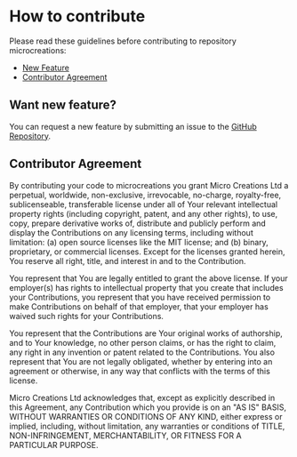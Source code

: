 # How to contribute

Please read these guidelines before contributing to repository microcreations:

 - [New Feature](#feature)
 - [Contributor Agreement](#contributor)


## <a name="feature"></a> Want new feature?

You can request a new feature by submitting an issue to the [GitHub Repository][github].


## <a name="contributor"></a> Contributor Agreement

By contributing your code to microcreations you grant Micro Creations Ltd a perpetual, worldwide, non-exclusive, irrevocable, no-charge, royalty-free, sublicenseable, transferable license under all of Your relevant intellectual property rights (including copyright, patent, and any other rights), to use, copy, prepare derivative works of, distribute and publicly perform and display the Contributions on any licensing terms, including without limitation: (a) open source licenses like the MIT license; and (b) binary, proprietary, or commercial licenses. Except for the licenses granted herein, You reserve all right, title, and interest in and to the Contribution.

You represent that You are legally entitled to grant the above license. If your employer(s) has rights to intellectual property that you create that includes your Contributions, you represent that you have received permission to make Contributions on behalf of that employer, that your employer has waived such rights for your Contributions.

You represent that the Contributions are Your original works of authorship, and to Your knowledge, no other person claims, or has the right to claim, any right in any invention or patent related to the Contributions. You also represent that You are not legally obligated, whether by entering into an agreement or otherwise, in any way that conflicts with the terms of this license.

Micro Creations Ltd acknowledges that, except as explicitly described in this Agreement, any Contribution which you provide is on an "AS IS" BASIS, WITHOUT WARRANTIES OR CONDITIONS OF ANY KIND,  either express or implied, including, without limitation, any warranties or conditions of  TITLE, NON-INFRINGEMENT, MERCHANTABILITY, OR FITNESS FOR A PARTICULAR PURPOSE.

[github]: https://github.com/microcreationsuk/MicroCreations/issues
